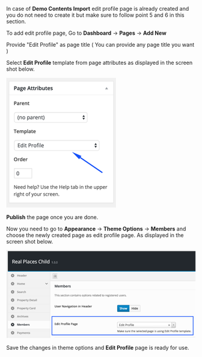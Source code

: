 In case of <strong>Demo Contents Import</strong> edit profile page is already created and you do not need to create it but make sure to follow point 5 and 6 in this section.

To add edit profile page, Go to <strong>Dashboard</strong> &rarr; <strong>Pages</strong> &rarr; <strong>Add New</strong>

Provide "Edit Profile" as page title ( You can provide any page title you want )

Select <strong>Edit Profile</strong> template from page attributes as displayed in the screen shot below.

![Real Places Theme](images/members/5.png)

<strong>Publish</strong> the page once you are done.

Now you need to go to <strong>Appearance</strong> &rarr; <strong>Theme Options</strong> &rarr; <strong>Members</strong> and choose the newly created page as edit profile page. As displayed in the screen shot below.

![Real Places Theme](images/members/6.png)

Save the changes in theme options and <strong>Edit Profile</strong> page is ready for use.
